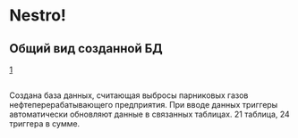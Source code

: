 # Nestro!
## Общий вид созданной БД
[1](https://github.com/Burunduke/Nestro/assets/78919107/9e4f16e8-8439-44e6-b656-39fa24a3363b)

##
Создана база данных, считающая выбросы парниковых газов нефтеперерабатывающего предприятия. При вводе данных триггеры автоматически обновляют данные в связанных таблицах. 21 таблица, 24 триггера в сумме.
